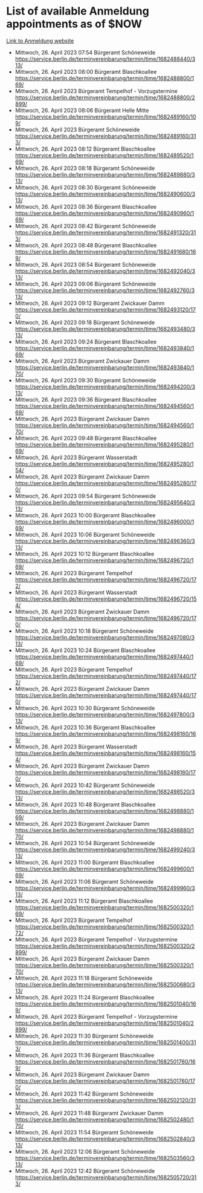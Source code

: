 # List of available Anmeldung appointments as of $NOW
[Link to Anmeldung website](https://service.berlin.de/terminvereinbarung/termin/tag.php?termin=1&anliegen[]=120686&dienstleisterlist=122210,122217,327316,122219,327312,122227,327314,122231,327346,122243,327348,122254,122252,329742,122260,329745,122262,329748,122271,327278,122273,327274,122277,327276,330436,122280,327294,122282,327290,122284,327292,122291,327270,122285,327266,122286,327264,122296,327268,150230,329760,122297,327286,122294,327284,122312,329763,122314,329775,122304,327330,122311,327334,122309,327332,317869,122281,327352,122279,329772,122283,122276,327324,122274,327326,122267,329766,122246,327318,122251,327320,122257,327322,122208,327298,122226,327300&herkunft=http%3A%2F%2Fservice.berlin.de%2Fdienstleistung%2F120686%2F)
- Mittwoch, 26. April 2023 07:54 Bürgeramt Schöneweide https://service.berlin.de/terminvereinbarung/termin/time/1682488440/313/
- Mittwoch, 26. April 2023 08:00 Bürgeramt Blaschkoallee https://service.berlin.de/terminvereinbarung/termin/time/1682488800/169/
- Mittwoch, 26. April 2023  Bürgeramt Tempelhof - Vorzugstermine https://service.berlin.de/terminvereinbarung/termin/time/1682488800/2899/
- Mittwoch, 26. April 2023 08:06 Bürgeramt Helle Mitte https://service.berlin.de/terminvereinbarung/termin/time/1682489160/109/
- Mittwoch, 26. April 2023  Bürgeramt Schöneweide https://service.berlin.de/terminvereinbarung/termin/time/1682489160/313/
- Mittwoch, 26. April 2023 08:12 Bürgeramt Blaschkoallee https://service.berlin.de/terminvereinbarung/termin/time/1682489520/169/
- Mittwoch, 26. April 2023 08:18 Bürgeramt Schöneweide https://service.berlin.de/terminvereinbarung/termin/time/1682489880/313/
- Mittwoch, 26. April 2023 08:30 Bürgeramt Schöneweide https://service.berlin.de/terminvereinbarung/termin/time/1682490600/313/
- Mittwoch, 26. April 2023 08:36 Bürgeramt Blaschkoallee https://service.berlin.de/terminvereinbarung/termin/time/1682490960/169/
- Mittwoch, 26. April 2023 08:42 Bürgeramt Schöneweide https://service.berlin.de/terminvereinbarung/termin/time/1682491320/313/
- Mittwoch, 26. April 2023 08:48 Bürgeramt Blaschkoallee https://service.berlin.de/terminvereinbarung/termin/time/1682491680/169/
- Mittwoch, 26. April 2023 08:54 Bürgeramt Schöneweide https://service.berlin.de/terminvereinbarung/termin/time/1682492040/313/
- Mittwoch, 26. April 2023 09:06 Bürgeramt Schöneweide https://service.berlin.de/terminvereinbarung/termin/time/1682492760/313/
- Mittwoch, 26. April 2023 09:12 Bürgeramt Zwickauer Damm https://service.berlin.de/terminvereinbarung/termin/time/1682493120/170/
- Mittwoch, 26. April 2023 09:18 Bürgeramt Schöneweide https://service.berlin.de/terminvereinbarung/termin/time/1682493480/313/
- Mittwoch, 26. April 2023 09:24 Bürgeramt Blaschkoallee https://service.berlin.de/terminvereinbarung/termin/time/1682493840/169/
- Mittwoch, 26. April 2023  Bürgeramt Zwickauer Damm https://service.berlin.de/terminvereinbarung/termin/time/1682493840/170/
- Mittwoch, 26. April 2023 09:30 Bürgeramt Schöneweide https://service.berlin.de/terminvereinbarung/termin/time/1682494200/313/
- Mittwoch, 26. April 2023 09:36 Bürgeramt Blaschkoallee https://service.berlin.de/terminvereinbarung/termin/time/1682494560/169/
- Mittwoch, 26. April 2023  Bürgeramt Zwickauer Damm https://service.berlin.de/terminvereinbarung/termin/time/1682494560/170/
- Mittwoch, 26. April 2023 09:48 Bürgeramt Blaschkoallee https://service.berlin.de/terminvereinbarung/termin/time/1682495280/169/
- Mittwoch, 26. April 2023  Bürgeramt Wasserstadt https://service.berlin.de/terminvereinbarung/termin/time/1682495280/154/
- Mittwoch, 26. April 2023  Bürgeramt Zwickauer Damm https://service.berlin.de/terminvereinbarung/termin/time/1682495280/170/
- Mittwoch, 26. April 2023 09:54 Bürgeramt Schöneweide https://service.berlin.de/terminvereinbarung/termin/time/1682495640/313/
- Mittwoch, 26. April 2023 10:00 Bürgeramt Blaschkoallee https://service.berlin.de/terminvereinbarung/termin/time/1682496000/169/
- Mittwoch, 26. April 2023 10:06 Bürgeramt Schöneweide https://service.berlin.de/terminvereinbarung/termin/time/1682496360/313/
- Mittwoch, 26. April 2023 10:12 Bürgeramt Blaschkoallee https://service.berlin.de/terminvereinbarung/termin/time/1682496720/169/
- Mittwoch, 26. April 2023  Bürgeramt Tempelhof https://service.berlin.de/terminvereinbarung/termin/time/1682496720/172/
- Mittwoch, 26. April 2023  Bürgeramt Wasserstadt https://service.berlin.de/terminvereinbarung/termin/time/1682496720/154/
- Mittwoch, 26. April 2023  Bürgeramt Zwickauer Damm https://service.berlin.de/terminvereinbarung/termin/time/1682496720/170/
- Mittwoch, 26. April 2023 10:18 Bürgeramt Schöneweide https://service.berlin.de/terminvereinbarung/termin/time/1682497080/313/
- Mittwoch, 26. April 2023 10:24 Bürgeramt Blaschkoallee https://service.berlin.de/terminvereinbarung/termin/time/1682497440/169/
- Mittwoch, 26. April 2023  Bürgeramt Tempelhof https://service.berlin.de/terminvereinbarung/termin/time/1682497440/172/
- Mittwoch, 26. April 2023  Bürgeramt Zwickauer Damm https://service.berlin.de/terminvereinbarung/termin/time/1682497440/170/
- Mittwoch, 26. April 2023 10:30 Bürgeramt Schöneweide https://service.berlin.de/terminvereinbarung/termin/time/1682497800/313/
- Mittwoch, 26. April 2023 10:36 Bürgeramt Blaschkoallee https://service.berlin.de/terminvereinbarung/termin/time/1682498160/169/
- Mittwoch, 26. April 2023  Bürgeramt Wasserstadt https://service.berlin.de/terminvereinbarung/termin/time/1682498160/154/
- Mittwoch, 26. April 2023  Bürgeramt Zwickauer Damm https://service.berlin.de/terminvereinbarung/termin/time/1682498160/170/
- Mittwoch, 26. April 2023 10:42 Bürgeramt Schöneweide https://service.berlin.de/terminvereinbarung/termin/time/1682498520/313/
- Mittwoch, 26. April 2023 10:48 Bürgeramt Blaschkoallee https://service.berlin.de/terminvereinbarung/termin/time/1682498880/169/
- Mittwoch, 26. April 2023  Bürgeramt Zwickauer Damm https://service.berlin.de/terminvereinbarung/termin/time/1682498880/170/
- Mittwoch, 26. April 2023 10:54 Bürgeramt Schöneweide https://service.berlin.de/terminvereinbarung/termin/time/1682499240/313/
- Mittwoch, 26. April 2023 11:00 Bürgeramt Blaschkoallee https://service.berlin.de/terminvereinbarung/termin/time/1682499600/169/
- Mittwoch, 26. April 2023 11:06 Bürgeramt Schöneweide https://service.berlin.de/terminvereinbarung/termin/time/1682499960/313/
- Mittwoch, 26. April 2023 11:12 Bürgeramt Blaschkoallee https://service.berlin.de/terminvereinbarung/termin/time/1682500320/169/
- Mittwoch, 26. April 2023  Bürgeramt Tempelhof https://service.berlin.de/terminvereinbarung/termin/time/1682500320/172/
- Mittwoch, 26. April 2023  Bürgeramt Tempelhof - Vorzugstermine https://service.berlin.de/terminvereinbarung/termin/time/1682500320/2899/
- Mittwoch, 26. April 2023  Bürgeramt Zwickauer Damm https://service.berlin.de/terminvereinbarung/termin/time/1682500320/170/
- Mittwoch, 26. April 2023 11:18 Bürgeramt Schöneweide https://service.berlin.de/terminvereinbarung/termin/time/1682500680/313/
- Mittwoch, 26. April 2023 11:24 Bürgeramt Blaschkoallee https://service.berlin.de/terminvereinbarung/termin/time/1682501040/169/
- Mittwoch, 26. April 2023  Bürgeramt Tempelhof - Vorzugstermine https://service.berlin.de/terminvereinbarung/termin/time/1682501040/2899/
- Mittwoch, 26. April 2023 11:30 Bürgeramt Schöneweide https://service.berlin.de/terminvereinbarung/termin/time/1682501400/313/
- Mittwoch, 26. April 2023 11:36 Bürgeramt Blaschkoallee https://service.berlin.de/terminvereinbarung/termin/time/1682501760/169/
- Mittwoch, 26. April 2023  Bürgeramt Zwickauer Damm https://service.berlin.de/terminvereinbarung/termin/time/1682501760/170/
- Mittwoch, 26. April 2023 11:42 Bürgeramt Schöneweide https://service.berlin.de/terminvereinbarung/termin/time/1682502120/313/
- Mittwoch, 26. April 2023 11:48 Bürgeramt Zwickauer Damm https://service.berlin.de/terminvereinbarung/termin/time/1682502480/170/
- Mittwoch, 26. April 2023 11:54 Bürgeramt Schöneweide https://service.berlin.de/terminvereinbarung/termin/time/1682502840/313/
- Mittwoch, 26. April 2023 12:06 Bürgeramt Schöneweide https://service.berlin.de/terminvereinbarung/termin/time/1682503560/313/
- Mittwoch, 26. April 2023 12:42 Bürgeramt Schöneweide https://service.berlin.de/terminvereinbarung/termin/time/1682505720/313/
